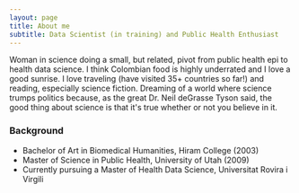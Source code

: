 ```yaml
---
layout: page
title: About me
subtitle: Data Scientist (in training) and Public Health Enthusiast
---
```


Woman in science doing a small, but related, pivot from public health epi to health data science. I think Colombian food is highly underrated and I love a good sunrise.  I love traveling (have visited 35+ countries so far!) and reading, especially science fiction. Dreaming of a world where science trumps politics because, as the great Dr. Neil deGrasse Tyson said, the good thing about science is that it's true whether or not you believe in it.

### Background
- Bachelor of Art in Biomedical Humanities, Hiram College (2003)
- Master of Science in Public Health, University of Utah (2009)
- Currently pursuing a Master of Health Data Science, Universitat Rovira i Virgili 



  
